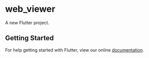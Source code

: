 # web_viewer

A new Flutter project.

## Getting Started

For help getting started with Flutter, view our online
[documentation](https://flutter.io/).
